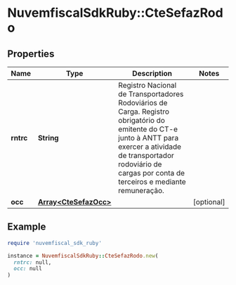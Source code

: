 # NuvemfiscalSdkRuby::CteSefazRodo

## Properties

| Name | Type | Description | Notes |
| ---- | ---- | ----------- | ----- |
| **rntrc** | **String** | Registro Nacional de Transportadores Rodoviários de Carga.  Registro obrigatório do emitente do CT-e junto à ANTT para exercer a atividade de transportador rodoviário de cargas por conta de terceiros e mediante remuneração. |  |
| **occ** | [**Array&lt;CteSefazOcc&gt;**](CteSefazOcc.md) |  | [optional] |

## Example

```ruby
require 'nuvemfiscal_sdk_ruby'

instance = NuvemfiscalSdkRuby::CteSefazRodo.new(
  rntrc: null,
  occ: null
)
```

